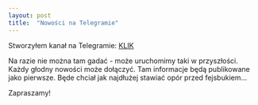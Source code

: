 ```yaml
---
layout: post
title:  "Nowości na Telegramie"
---
```


Stworzyłem kanał na Telegramie: [KLIK](https://t.me/StowarzyszenieSamopal)

Na razie nie można tam gadać - może uruchomimy taki w przyszłości.
Każdy głodny nowości może dołączyć. Tam informacje będą publikowane jako pierwsze. Będe chciał jak najdłużej stawiać opór przed fejsbukiem...

Zapraszamy!

